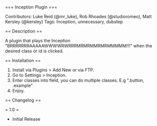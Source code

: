 === Inception Plugin ===

Contributors: Luke Reid (@mr_luke), Rob Rhoades (@studioromeo), Matt Kersley (@kersley)
Tags: Inception, unnecessary, dubstep

== Description ==

A plugin that plays the Inception "BRRRRRRRAAAAAWWWWRWRRRMRMRMMRMRMMMMM!!!" when the desired class or id is clicked.

== Installation ==

1. Install via Plugins > Add New or via FTP.
2. Go to Settings > Inception.
3. Enter classes into field, you can do multiple classes. E.g ".button, .example" 
4. Enjoy.

== Changelog ==

= 1.0 =
* Initial Release